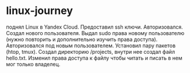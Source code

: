 # linux-journey


поднял Linux в Yandex Cloud.
Предоставил ssh ключи.
Авторизовался.
Создал нового пользователя.
Выдал sudo права новому пользователю (нужно повторить и дополнительно изучить права доступа).
Авторизовался под новым пользователем.
Установил пару пакетов (htop, tmux).
Создал директорию /projects, внутри нее создал файл hello.txt.
Изменил права доступа к файлу чтобы читать и писать в нем мог только владелец.

